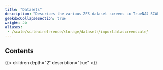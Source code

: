 ```yaml
---
title: "Datasets"
description: "Describes the various ZFS dataset screens in TrueNAS SCALE."
geekdocCollapseSection: true
weight: 20
aliases:
 - /scale/scaleuireference/storage/datasets/importdatascreenscale/
---
```


## Contents

{{< children depth="2" description="true" >}}
